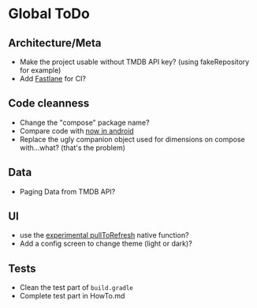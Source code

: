 # Global ToDo

## Architecture/Meta
* Make the project usable without TMDB API key? (using fakeRepository for example)
* Add [Fastlane](https://docs.fastlane.tools/getting-started/android/setup/) for CI?

## Code cleanness
* Change the "compose" package name?
* Compare code with [now in android](https://github.com/android/nowinandroid)
* Replace the ugly companion object used for dimensions on compose with...what? (that's the problem)

## Data
* Paging Data from TMDB API?

## UI
* use the [experimental pullToRefresh](https://developer.android.com/reference/kotlin/androidx/compose/material/pullrefresh/package-summary#(androidx.compose.ui.Modifier).pullRefresh(androidx.compose.material.pullrefresh.PullRefreshState,kotlin.Boolean)) native function? 
* Add a config screen to change theme (light or dark)?

## Tests
* Clean the test part of `build.gradle`
* Complete test part in HowTo.md








 